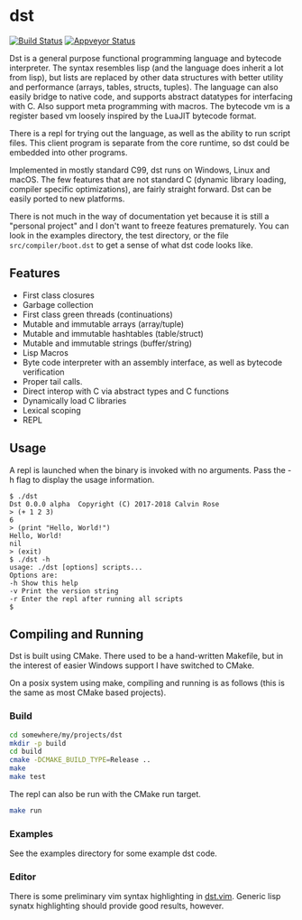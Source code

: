 # dst

[![Build Status](https://travis-ci.org/bakpakin/dst.svg?branch=master)](https://travis-ci.org/bakpakin/dst)
[![Appveyor Status](https://ci.appveyor.com/api/projects/status/32r7s2skrgm9ubva?svg=true)](https://ci.appveyor.com/project/bakpakin/dst)

Dst is a general purpose functional programming language and bytecode interpreter. The syntax
resembles lisp (and the language does inherit a lot from lisp), but lists are replaced
by other data structures with better utility and performance (arrays, tables, structs, tuples).
The language can also easily bridge to native code, and supports abstract datatypes
for interfacing with C. Also support meta programming with macros. 
The bytecode vm is a register based vm loosely inspired by the LuaJIT bytecode format. 

There is a repl for trying out the language, as well as the ability
to run script files. This client program is separate from the core runtime, so
dst could be embedded into other programs.

Implemented in mostly standard C99, dst runs on Windows, Linux and macOS.
The few features that are not standard C (dynamic library loading, compiler specific optimizations),
are fairly straight forward. Dst can be easily ported to new platforms.

There is not much in the way of documentation yet because it is still a "personal project" and
I don't want to freeze features prematurely. You can look in the examples directory, the test directory,
or the file `src/compiler/boot.dst` to get a sense of what dst code looks like.

## Features

* First class closures
* Garbage collection
* First class green threads (continuations)
* Mutable and immutable arrays (array/tuple)
* Mutable and immutable hashtables (table/struct)
* Mutable and immutable strings (buffer/string)
* Lisp Macros
* Byte code interpreter with an assembly interface, as well as bytecode verification
* Proper tail calls.
* Direct interop with C via abstract types and C functions
* Dynamically load C libraries
* Lexical scoping
* REPL

## Usage

A repl is launched when the binary is invoked with no arguments. Pass the -h flag
to display the usage information.

```
$ ./dst
Dst 0.0.0 alpha  Copyright (C) 2017-2018 Calvin Rose
> (+ 1 2 3)
6
> (print "Hello, World!")
Hello, World!
nil
> (exit)
$ ./dst -h
usage: ./dst [options] scripts...
Options are:
-h Show this help
-v Print the version string
-r Enter the repl after running all scripts
$
```

## Compiling and Running

Dst is built using CMake. There used to be a hand-written Makefile, but in the interest of 
easier Windows support I have switched to CMake.

On a posix system using make, compiling and running is as follows (this is the same as 
most CMake based projects).

### Build
```sh
cd somewhere/my/projects/dst
mkdir -p build
cd build
cmake -DCMAKE_BUILD_TYPE=Release ..
make
make test
```

The repl can also be run with the CMake run target.
```sh
make run
```

### Examples

See the examples directory for some example dst code.

### Editor

There is some preliminary vim syntax highlighting in [dst.vim](https://github.com/bakpakin/dst.vim).
Generic lisp synatx highlighting should provide good results, however.
